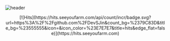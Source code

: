 ![header](https://capsule-render.vercel.app/api?height=220&text=Wellcome!&&color=random&desc=DevSJin%20GitHub%20profile&fontAlign=50&fontAlignY=30&descAlign=58&descAlignY=49&type=Waving&fontColor=ffff)
<center>
[![Hits](https://hits.seeyoufarm.com/api/count/incr/badge.svg?url=https%3A%2F%2Fgithub.com%2FDevSJin&count_bg=%2379C83D&title_bg=%23555555&icon=&icon_color=%23E7E7E7&title=hits&edge_flat=false)](https://hits.seeyoufarm.com)
</center>
